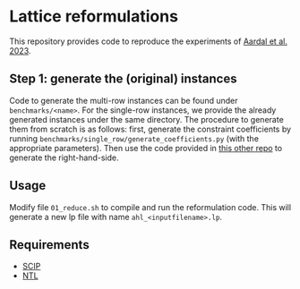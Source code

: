 # Lattice reformulations

This repository provides code to reproduce the experiments of [Aardal et al. 2023](https://www.sciencedirect.com/science/article/pii/S0167637723000652?ref=pdf_download&fr=RR-2&rr=7e5876097f890e78).

## Step 1: generate the (original) instances
Code to generate the multi-row instances can be found under `benchmarks/<name>`. For the single-row instances, we provide the already generated instances under the same directory. The procedure to generate them from scratch is as follows: first, generate the constraint coefficients by running `benchmarks/single_row/generate_coefficients.py` (with the appropriate parameters). Then use the code provided in [this other repo](https://github.com/lascavana/FrobeniusNum) to generate the right-hand-side.

## Usage

Modify file `01_reduce.sh` to compile and run the reformulation code. This will generate a new lp file with name `ahl_<inputfilename>.lp`.

## Requirements

* [SCIP](https://scipopt.org/#scipoptsuite)
* [NTL](https://libntl.org/)
